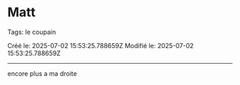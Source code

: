 # Matt

Tags: le coupain

Créé le: 2025-07-02 15:53:25.788659Z
Modifié le: 2025-07-02 15:53:25.788659Z

---

encore plus a ma droite
